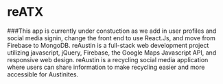 # reATX
###This app is currently under constuction as we add in user profiles and social media signin, change the front end to use React.Js, and move from Firebase to MongoDB.
reAustin is a full-stack web development project utilizing javascript, jQuery, Firebase, the Google Maps Javascript API, and responsive web design. reAustin is a recycling social media application where users can share information to make recycling easier and more accessible for Austinites.